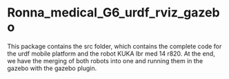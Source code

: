 # Ronna_medical_G6_urdf_rviz_gazebo
This package contains the src folder, which contains the complete code for the urdf mobile platform and the robot KUKA lbr med 14 r820. At the end, we have the merging of both robots into one and running them in the gazebo with the gazebo plugin.
